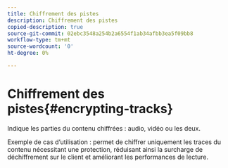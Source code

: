```yaml
---
title: Chiffrement des pistes
description: Chiffrement des pistes
copied-description: true
source-git-commit: 02ebc3548a254b2a6554f1ab34afbb3ea5f09bb8
workflow-type: tm+mt
source-wordcount: '0'
ht-degree: 0%

---
```


# Chiffrement des pistes{#encrypting-tracks}

Indique les parties du contenu chiffrées : audio, vidéo ou les deux.

Exemple de cas d’utilisation : permet de chiffrer uniquement les traces du contenu nécessitant une protection, réduisant ainsi la surcharge de déchiffrement sur le client et améliorant les performances de lecture.
